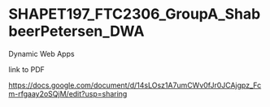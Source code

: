 # SHAPET197_FTC2306_GroupA_ShabbeerPetersen_DWA
Dynamic Web Apps

link to PDF

https://docs.google.com/document/d/14sLOsz1A7umCWv0fJr0JCAjgpz_Fcm-rfgaay2oSQjM/edit?usp=sharing